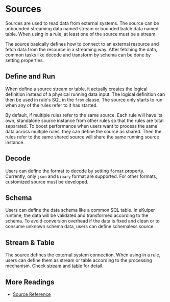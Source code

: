 # Sources

Sources are used to read data from external systems. The source can be unbounded streaming data named stream or bounded batch data named table. When using in a rule, at least one of  the source must be a stream.

The source basically defines how to connect to an external resource and fetch data from the resource in a streaming way. After fetching the data, common tasks like decode and transform by schema can be done by setting properties.

## Define and Run

When define a source stream or table, it actually creates the logical definition instead of a physical running data input. The logical definition can then be used in rule's SQL in the `from` clause. The source only starts to run when any of the rules refer to it has started.

By default, if multiple rules refer to the same source. Each rule will have its own, standalone source instance from other rules so that the rules are total separated. To boost performance when users want to process the same data across multiple rules, they can define the source as shared. Then the rules refer to the same shared source will share the same running source instance.

## Decode

Users can define the format to decode by setting `format` property. Currently, only `json` and `binary` format are supported. For other formats, customized source must be developed.

## Schema

Users can define the data schema like a common SQL table. In eKuiper runtime, the data will be validated and transformed according to the schema. To avoid conversion overhead if the data is fixed and clean or to consume unknown schema data, users can define schemaless source.

## Stream & Table

The source defines the external system connection. When using in a rule, users can define them as stream or table according to the processing mechanism. Check [stream](stream.md) and [table](table.md) for detail.

## More Readings

- [Source Reference](../../rules/sources/overview.md)



